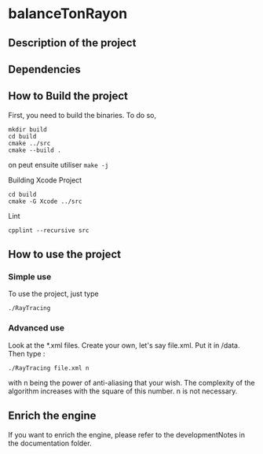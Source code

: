 # balanceTonRayon

## Description of the project

###

## Dependencies

## How to Build the project

First, you need to build the binaries. To do so,

```shell
mkdir build
cd build
cmake ../src
cmake --build .
```

on peut ensuite utiliser `make -j`

Building Xcode Project

```shell
cd build
cmake -G Xcode ../src
```

Lint

```shell
cpplint --recursive src
```

## How to use the project

### Simple use

To use the project, just type

```shell
./RayTracing
```

### Advanced use

Look at the \*.xml files. Create your own, let's say file.xml. Put it in /data. Then type :

```shell
./RayTracing file.xml n
```

with n being the power of anti-aliasing that your wish. The complexity of the algorithm increases with the square of this number. n is not necessary.

## Enrich the engine

If you want to enrich the engine, please refer to the developmentNotes in the documentation folder.
